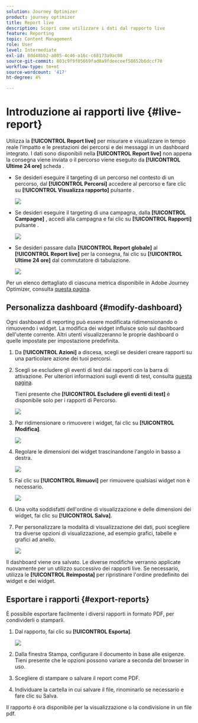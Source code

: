 ```yaml
---
solution: Journey Optimizer
product: journey optimizer
title: Report live
description: Scopri come utilizzare i dati dal rapporto live
feature: Reporting
topic: Content Management
role: User
level: Intermediate
exl-id: 8dd48bb2-a805-4c46-a16c-c68173a9ac08
source-git-commit: 803c9f9f05669fad0a9fdeeceef58652b6dccf70
workflow-type: tm+mt
source-wordcount: '417'
ht-degree: 4%

---
```


# Introduzione ai rapporti live {#live-report}

Utilizza la **[!UICONTROL Report live]** per misurare e visualizzare in tempo reale l’impatto e le prestazioni dei percorsi e dei messaggi in un dashboard integrato.
I dati sono disponibili nella **[!UICONTROL Report live]** non appena la consegna viene inviata o il percorso viene eseguito da **[!UICONTROL Ultime 24 ore]** scheda .

* Se desideri eseguire il targeting di un percorso nel contesto di un percorso, dal **[!UICONTROL Percorsi]** accedere al percorso e fare clic su **[!UICONTROL Visualizza rapporto]** pulsante .

   ![](assets/report_journey.png)

* Se desideri eseguire il targeting di una campagna, dalla **[!UICONTROL Campagne]** , accedi alla campagna e fai clic su **[!UICONTROL Rapporti]** pulsante .

   ![](assets/report_campaign.png)

* Se desideri passare dalla **[!UICONTROL Report globale]** al **[!UICONTROL Report live]** per la consegna, fai clic su **[!UICONTROL Ultime 24 ore]** dal commutatore di tabulazione.

   ![](assets/report_3.png)

Per un elenco dettagliato di ciascuna metrica disponibile in Adobe Journey Optimizer, consulta [questa pagina](#list-of-components-live).

## Personalizza dashboard {#modify-dashboard}

Ogni dashboard di reporting può essere modificata ridimensionando o rimuovendo i widget. La modifica dei widget influisce solo sul dashboard dell&#39;utente corrente. Altri utenti visualizzeranno le proprie dashboard o quelle impostate per impostazione predefinita.

1. Da **[!UICONTROL Azioni]** a discesa, scegli se desideri creare rapporti su una particolare azione dei tuoi percorsi.

1. Scegli se escludere gli eventi di test dai rapporti con la barra di attivazione. Per ulteriori informazioni sugli eventi di test, consulta [questa pagina](../building-journeys/testing-the-journey.md).

   Tieni presente che **[!UICONTROL Escludere gli eventi di test]** è disponibile solo per i rapporti di Percorso.

   ![](assets/report_modify_6.png)

1. Per ridimensionare o rimuovere i widget, fai clic su **[!UICONTROL Modifica]**.

   ![](assets/report_modify_7.png)

1. Regolare le dimensioni dei widget trascinandone l&#39;angolo in basso a destra.

   ![](assets/report_modify_8.png)

1. Fai clic su **[!UICONTROL Rimuovi]** per rimuovere qualsiasi widget non è necessario.

   ![](assets/report_modify_9.png)

1. Una volta soddisfatti dell&#39;ordine di visualizzazione e delle dimensioni dei widget, fai clic su **[!UICONTROL Salva]**.

1. Per personalizzare la modalità di visualizzazione dei dati, puoi scegliere tra diverse opzioni di visualizzazione, ad esempio grafici, tabelle e grafici ad anello.

   ![](assets/report_modify_11.png)

Il dashboard viene ora salvato. Le diverse modifiche verranno applicate nuovamente per un utilizzo successivo dei rapporti live. Se necessario, utilizza le **[!UICONTROL Reimposta]** per ripristinare l&#39;ordine predefinito dei widget e dei widget.

## Esportare i rapporti {#export-reports}

È possibile esportare facilmente i diversi rapporti in formato PDF, per condividerli o stamparli.

1. Dal rapporto, fai clic su **[!UICONTROL Esporta]**.

   ![](assets/export_2.png)

1. Dalla finestra Stampa, configurare il documento in base alle esigenze. Tieni presente che le opzioni possono variare a seconda del browser in uso.

1. Scegliere di stampare o salvare il report come PDF.

1. Individuare la cartella in cui salvare il file, rinominarlo se necessario e fare clic su Salva.

Il rapporto è ora disponibile per la visualizzazione o la condivisione in un file pdf.
